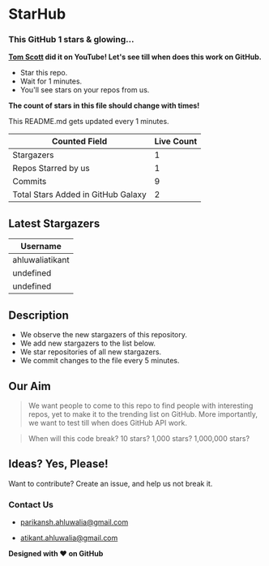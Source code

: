 
# StarHub
### This GitHub 1 stars & glowing...
**[Tom Scott] did it on YouTube! Let's see till when does this work on GitHub.**
- Star this repo.
- Wait for 1 minutes.
- You'll see stars on your repos from us.

**The count of stars in this file should change with times!**

This README.md gets updated every 1 minutes.

| Counted Field | Live Count |
| ------ | ------ |
| Stargazers | 1 |
| Repos Starred by us | 1 |
| Commits | 9 |
| Total Stars Added in GitHub Galaxy | 2 |

## Latest Stargazers

| Username |
| ------ |
| ahluwaliatikant |
| undefined |
| undefined |

## Description
- We observe the new stargazers of this repository.
- We add new stargazers to the list  below.
- We star repositories of all new stargazers.
- We commit changes to the file every 5 minutes.

## Our Aim
> We want people to come to this repo
> to find people with interesting repos,
> yet to make it to the trending list on GitHub.
> More importantly, we want to test till when
> does GitHub API work.

> When will this code break?
> 10 stars? 1,000 stars? 1,000,000 stars?

## Ideas? Yes, Please!
Want to contribute?
Create an issue, and help us not break it.

### Contact Us
- parikansh.ahluwalia@gmail.com

- atikant.ahluwalia@gmail.com

**Designed with :heart: on GitHub**

[Tom Scott]: <https://www.youtube.com/watch?v=BxV14h0kFs0>
